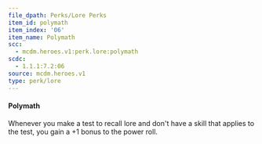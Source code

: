 ```yaml
---
file_dpath: Perks/Lore Perks
item_id: polymath
item_index: '06'
item_name: Polymath
scc:
  - mcdm.heroes.v1:perk.lore:polymath
scdc:
  - 1.1.1:7.2:06
source: mcdm.heroes.v1
type: perk/lore
---
```


#### Polymath

Whenever you make a test to recall lore and don't have a skill that applies to the test, you gain a +1 bonus to the power roll.
